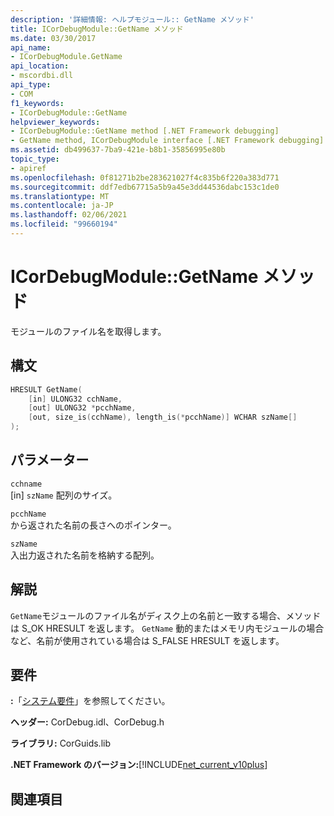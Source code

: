 ```yaml
---
description: '詳細情報: ヘルプモジュール:: GetName メソッド'
title: ICorDebugModule::GetName メソッド
ms.date: 03/30/2017
api_name:
- ICorDebugModule.GetName
api_location:
- mscordbi.dll
api_type:
- COM
f1_keywords:
- ICorDebugModule::GetName
helpviewer_keywords:
- ICorDebugModule::GetName method [.NET Framework debugging]
- GetName method, ICorDebugModule interface [.NET Framework debugging]
ms.assetid: db499637-7ba9-421e-b8b1-35856995e80b
topic_type:
- apiref
ms.openlocfilehash: 0f81271b2be283621027f4c835b6f220a383d771
ms.sourcegitcommit: ddf7edb67715a5b9a45e3dd44536dabc153c1de0
ms.translationtype: MT
ms.contentlocale: ja-JP
ms.lasthandoff: 02/06/2021
ms.locfileid: "99660194"
---
```

# <a name="icordebugmodulegetname-method"></a>ICorDebugModule::GetName メソッド

モジュールのファイル名を取得します。  
  
## <a name="syntax"></a>構文  
  
```cpp
HRESULT GetName(  
    [in] ULONG32 cchName,  
    [out] ULONG32 *pcchName,  
    [out, size_is(cchName), length_is(*pcchName)] WCHAR szName[]  
);  
```  
  
## <a name="parameters"></a>パラメーター  

 `cchname`  
 [in] `szName` 配列のサイズ。  
  
 `pcchName`  
 から返された名前の長さへのポインター。  
  
 `szName`  
 入出力返された名前を格納する配列。  
  
## <a name="remarks"></a>解説  

 `GetName`モジュールのファイル名がディスク上の名前と一致する場合、メソッドは S_OK HRESULT を返します。 `GetName` 動的またはメモリ内モジュールの場合など、名前が使用されている場合は S_FALSE HRESULT を返します。  
  
## <a name="requirements"></a>要件  

 **:**「[システム要件](../../get-started/system-requirements.md)」を参照してください。  
  
 **ヘッダー:** CorDebug.idl、CorDebug.h  
  
 **ライブラリ:** CorGuids.lib  
  
 **.NET Framework のバージョン:**[!INCLUDE[net_current_v10plus](../../../../includes/net-current-v10plus-md.md)]  
  
## <a name="see-also"></a>関連項目
